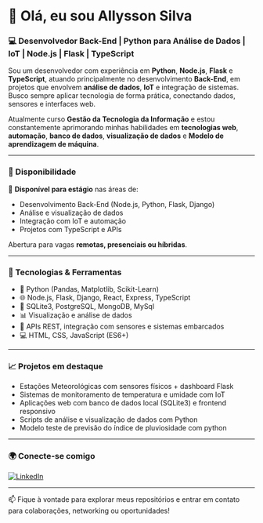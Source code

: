 # 👋 Olá, eu sou Allysson Silva

### 💻 Desenvolvedor Back-End | Python para Análise de Dados | IoT | Node.js | Flask | TypeScript

Sou um desenvolvedor com experiência em **Python**, **Node.js**, **Flask** e **TypeScript**, atuando principalmente no desenvolvimento **Back-End**, em projetos que envolvem **análise de dados**, **IoT** e integração de sistemas. Busco sempre aplicar tecnologia de forma prática, conectando dados, sensores e interfaces web.

Atualmente curso **Gestão da Tecnologia da Informação** e estou constantemente aprimorando minhas habilidades em **tecnologias web**, **automação**, **banco de dados**, **visualização de dados** e **Modelo de aprendizagem de máquina**.

---

### 🧭 Disponibilidade

📌 **Disponível para estágio** nas áreas de:
- Desenvolvimento Back-End (Node.js, Python, Flask, Django)
- Análise e visualização de dados
- Integração com IoT e automação
- Projetos com TypeScript e APIs

Abertura para vagas **remotas, presenciais ou híbridas**.

---

### 🚀 Tecnologias & Ferramentas
- 🐍 Python (Pandas, Matplotlib, Scikit-Learn)
- 🌐 Node.js, Flask, Django, React, Express, TypeScript
- 💾 SQLite3, PostgreSQL, MongoDB, MySql 
- 📊 Visualização e análise de dados
- 🔌 APIs REST, integração com sensores e sistemas embarcados
- 💻 HTML, CSS, JavaScript (ES6+)
  
---

### 📈 Projetos em destaque
- Estações Meteorológicas com sensores físicos + dashboard Flask
- Sistemas de monitoramento de temperatura e umidade com IoT
- Aplicações web com banco de dados local (SQLite3) e frontend responsivo
- Scripts de análise e visualização de dados com Python
- Modelo teste de previsão do índice de pluviosidade com python
---

### 🌍 Conecte-se comigo

[![LinkedIn](https://img.shields.io/badge/-LinkedIn-blue?style=flat-square&logo=linkedin&logoColor=white&link=https://www.linkedin.com/in/allysson-silva-pereira-634563271)](https://www.linkedin.com/in/allysson-silva-pereira-634563271)

---

📫 Fique à vontade para explorar meus repositórios e entrar em contato para colaborações, networking ou oportunidades!


<!--
**Allysson987/Allysson987** is a ✨ _special_ ✨ repository because its `README.md` (this file) appears on your GitHub profile.

Here are some ideas to get you started:

- 🔭 I’m currently working on ...
- 🌱 I’m currently learning ...
- 👯 I’m looking to collaborate on ...
- 🤔 I’m looking for help with ...
- 💬 Ask me about ...
- 📫 How to reach me: ...
- 😄 Pronouns: ...
- ⚡ Fun fact: ...
-->
